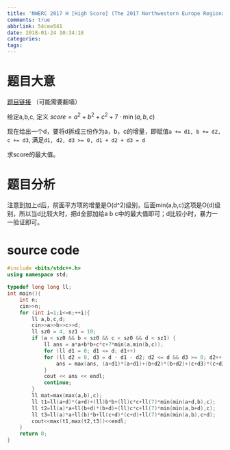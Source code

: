 ```yaml
---
title: 'NWERC 2017 H [High Score] (The 2017 Northwestern Europe Regional Contest) 题解'
comments: true
abbrlink: 54cee541
date: 2018-01-24 10:34:18
categories:
tags:
---
```


# 题目大意


[题目链接](https://open.kattis.com/problems/highscore2) （可能需要翻墙）

给定a,b,c, 定义  $score = a^2 + b^2 + c^2+7\cdot \min(a,b,c)$

现在给出一个d，要将d拆成三份作为a，b，c的增量，即赋值`a += d1, b += d2, c += d3`, 满足`d1, d2, d3 >= 0, d1 + d2 + d3 = d`

求score的最大值。



<!-- more -->



# 题目分析
注意到加上d后，前面平方项的增量是O(d^2)级别，后面min(a,b,c)这项是O(d)级别，所以当d比较大时，把d全部加给a b c中的最大值即可；d比较小时，暴力一一验证即可。



# source code
```c++
#include <bits/stdc++.h>
using namespace std;

typedef long long ll;
int main(){
	int n;
	cin>>n;
	for (int i=1;i<=n;++i){
		ll a,b,c,d;
		cin>>a>>b>>c>>d;
		ll sz0 = 4, sz1 = 10;
		if (a < sz0 && b < sz0 && c < sz0 && d < sz1) {
			ll ans = a*a+b*b+c*c+7*min(a,min(b,c));
			for (ll d1 = 0; d1 <= d; d1++)
			for (ll d2 = 0, d3 = d - d1 - d2; d2 <= d && d3 >= 0; d2++, d3 = d - d1 - d2) {
				ans = max(ans, (a+d1)*(a+d1)+(b+d2)*(b+d2)+(c+d3)*(c+d3)+7*min(a+d1, min(b+d2,c+d3)));
			}
			cout << ans << endl;
			continue;
		}
		ll mat=max(max(a,b),c);
		ll t1=ll(a+d)*(a+d)+(ll)b*b+(ll)c*c+ll(7)*min(min(a+d,b),c);
		ll t2=ll(a)*a+ll(b+d)*(b+d)+(ll)c*c+ll(7)*min(min(a,b+d),c);
		ll t3=ll(a)*a+ll(b)*b+ll(c+d)*(c+d)+ll(7)*min(min(a,b),c+d);
		cout<<max(t1,max(t2,t3))<<endl;
	}
	return 0;
}
```

